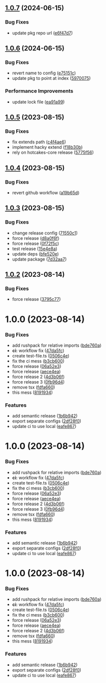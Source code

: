 ## [1.0.7](https://github.com/crealgo/hotcakes-eslint-config/compare/v1.0.6...v1.0.7) (2024-06-15)


### Bug Fixes

* update pkg repo url ([e6f47d7](https://github.com/crealgo/hotcakes-eslint-config/commit/e6f47d7f9e6eba70a624bb79df0d209efba36f95))

## [1.0.6](https://github.com/crealgo/hotcakes-eslint-config/compare/v1.0.5...v1.0.6) (2024-06-15)


### Bug Fixes

* revert name to config ([e75151c](https://github.com/crealgo/hotcakes-eslint-config/commit/e75151c15b693f3e91e348017aa686475b9307bc))
* update pkg to point at index ([5970075](https://github.com/crealgo/hotcakes-eslint-config/commit/5970075320fcfd23a0382f0a6f20d36381460fb5))


### Performance Improvements

* update lock file ([ea91a99](https://github.com/crealgo/hotcakes-eslint-config/commit/ea91a99ed83bf762cb183997db5c019fc3111ee2))

## [1.0.5](https://github.com/crealgo/hotcakes-eslint-config/compare/v1.0.4...v1.0.5) (2023-08-15)


### Bug Fixes

* fix extends path ([c4f4ae6](https://github.com/crealgo/hotcakes-eslint-config/commit/c4f4ae64c1dfb3088ce5833d725f26a6dfb81b46))
* implement hacky extend ([f18b30b](https://github.com/crealgo/hotcakes-eslint-config/commit/f18b30bee3021b497e5e45ab611b80b8185780bd))
* rely on hotcakes-core release ([5775f56](https://github.com/crealgo/hotcakes-eslint-config/commit/5775f56bc0fdb7f99f71267beae993b883860f2d))

## [1.0.4](https://github.com/crealgo/hotcakes-eslint-config/compare/v1.0.3...v1.0.4) (2023-08-15)


### Bug Fixes

* revert github workflow ([a19b65d](https://github.com/crealgo/hotcakes-eslint-config/commit/a19b65d3ade97e3cdc7053e8abda58f868e079b9))

## [1.0.3](https://github.com/crealgo/hotcakes-eslint-config/compare/v1.0.2...v1.0.3) (2023-08-15)


### Bug Fixes

* change release config ([71550c1](https://github.com/crealgo/hotcakes-eslint-config/commit/71550c1bf730f182f2f67668f096e85fa0612a88))
* force release ([d8a0f6f](https://github.com/crealgo/hotcakes-eslint-config/commit/d8a0f6f6e62f2fcdcc585a960fa4f48957bd31cb))
* force release ([0f72f5c](https://github.com/crealgo/hotcakes-eslint-config/commit/0f72f5c87bc017b85dcac05d307fc58f3fc5fe67))
* test release ([15e4e8a](https://github.com/crealgo/hotcakes-eslint-config/commit/15e4e8a64eed7365f80db70c10fe09ccbfc57c4f))
* update deps ([bfe520e](https://github.com/crealgo/hotcakes-eslint-config/commit/bfe520e7ffdb52efc8d9978f098b0e5f3041847c))
* update package ([7d32aa7](https://github.com/crealgo/hotcakes-eslint-config/commit/7d32aa72d13d66d3e1a02a3ffd214e1171e63a46))

## [1.0.2](https://github.com/crealgo/hotcakes-eslint-config/compare/v1.0.1...v1.0.2) (2023-08-14)


### Bug Fixes

* force release ([3795c77](https://github.com/crealgo/hotcakes-eslint-config/commit/3795c779a9359c98e377b4b68adf04bf7d5c8d4d))

# 1.0.0 (2023-08-14)


### Bug Fixes

* add rushpack for relative imports ([bde760a](https://github.com/crealgo/hotcakes-eslint-config/commit/bde760ab726f9107c599ccc4be437c13093b7523))
* **ci:** workflow fix ([47da5fc](https://github.com/crealgo/hotcakes-eslint-config/commit/47da5fcb80412025fe016fe8d33644dba7c55e49))
* create test-file.ts ([0506c4e](https://github.com/crealgo/hotcakes-eslint-config/commit/0506c4edebeb7b2eb65390db517169df7121fd84))
* fix the ci mess ([b3cb600](https://github.com/crealgo/hotcakes-eslint-config/commit/b3cb600b1d84bf2ae44d708d65d9b34dd993c475))
* force release ([06a52e3](https://github.com/crealgo/hotcakes-eslint-config/commit/06a52e3a5dcaef8843fa4a48e88ed53d301c9a5e))
* force release ([aece4ea](https://github.com/crealgo/hotcakes-eslint-config/commit/aece4eabab6e38a74559f0aecfda115c947ac86b))
* force release 2 ([4d3b06f](https://github.com/crealgo/hotcakes-eslint-config/commit/4d3b06feae478228c0677c2b92721df986552c0f))
* force release 3 ([0fb96d4](https://github.com/crealgo/hotcakes-eslint-config/commit/0fb96d409d07ac88c235d18cf84dd9c4277a27f0))
* remove tsx ([fdfa660](https://github.com/crealgo/hotcakes-eslint-config/commit/fdfa660a2d18a4dde041b11acfa72b0da9d66031))
* this mess ([8191934](https://github.com/crealgo/hotcakes-eslint-config/commit/81919349595a32629f21cbd4b24a274c12be4dc2))


### Features

* add semantic release ([1b6b942](https://github.com/crealgo/hotcakes-eslint-config/commit/1b6b942e389beedaffe9e878edf136c6be3889ab))
* export separate configs ([2df28f0](https://github.com/crealgo/hotcakes-eslint-config/commit/2df28f032e68f165963d720be29f9609a1645293))
* update ci to use local ([eafe867](https://github.com/crealgo/hotcakes-eslint-config/commit/eafe8678243ee63683398c694ed9d8c313effdac))

# 1.0.0 (2023-08-14)


### Bug Fixes

* add rushpack for relative imports ([bde760a](https://github.com/crealgo/hotcakes-eslint-config/commit/bde760ab726f9107c599ccc4be437c13093b7523))
* **ci:** workflow fix ([47da5fc](https://github.com/crealgo/hotcakes-eslint-config/commit/47da5fcb80412025fe016fe8d33644dba7c55e49))
* create test-file.ts ([0506c4e](https://github.com/crealgo/hotcakes-eslint-config/commit/0506c4edebeb7b2eb65390db517169df7121fd84))
* fix the ci mess ([b3cb600](https://github.com/crealgo/hotcakes-eslint-config/commit/b3cb600b1d84bf2ae44d708d65d9b34dd993c475))
* force release ([06a52e3](https://github.com/crealgo/hotcakes-eslint-config/commit/06a52e3a5dcaef8843fa4a48e88ed53d301c9a5e))
* force release ([aece4ea](https://github.com/crealgo/hotcakes-eslint-config/commit/aece4eabab6e38a74559f0aecfda115c947ac86b))
* force release 2 ([4d3b06f](https://github.com/crealgo/hotcakes-eslint-config/commit/4d3b06feae478228c0677c2b92721df986552c0f))
* force release 3 ([0fb96d4](https://github.com/crealgo/hotcakes-eslint-config/commit/0fb96d409d07ac88c235d18cf84dd9c4277a27f0))
* remove tsx ([fdfa660](https://github.com/crealgo/hotcakes-eslint-config/commit/fdfa660a2d18a4dde041b11acfa72b0da9d66031))
* this mess ([8191934](https://github.com/crealgo/hotcakes-eslint-config/commit/81919349595a32629f21cbd4b24a274c12be4dc2))


### Features

* add semantic release ([1b6b942](https://github.com/crealgo/hotcakes-eslint-config/commit/1b6b942e389beedaffe9e878edf136c6be3889ab))
* export separate configs ([2df28f0](https://github.com/crealgo/hotcakes-eslint-config/commit/2df28f032e68f165963d720be29f9609a1645293))
* update ci to use local ([eafe867](https://github.com/crealgo/hotcakes-eslint-config/commit/eafe8678243ee63683398c694ed9d8c313effdac))

# 1.0.0 (2023-08-14)


### Bug Fixes

* add rushpack for relative imports ([bde760a](https://github.com/crealgo/hotcakes-eslint-config/commit/bde760ab726f9107c599ccc4be437c13093b7523))
* **ci:** workflow fix ([47da5fc](https://github.com/crealgo/hotcakes-eslint-config/commit/47da5fcb80412025fe016fe8d33644dba7c55e49))
* create test-file.ts ([0506c4e](https://github.com/crealgo/hotcakes-eslint-config/commit/0506c4edebeb7b2eb65390db517169df7121fd84))
* fix the ci mess ([b3cb600](https://github.com/crealgo/hotcakes-eslint-config/commit/b3cb600b1d84bf2ae44d708d65d9b34dd993c475))
* force release ([06a52e3](https://github.com/crealgo/hotcakes-eslint-config/commit/06a52e3a5dcaef8843fa4a48e88ed53d301c9a5e))
* force release ([aece4ea](https://github.com/crealgo/hotcakes-eslint-config/commit/aece4eabab6e38a74559f0aecfda115c947ac86b))
* force release 2 ([4d3b06f](https://github.com/crealgo/hotcakes-eslint-config/commit/4d3b06feae478228c0677c2b92721df986552c0f))
* remove tsx ([fdfa660](https://github.com/crealgo/hotcakes-eslint-config/commit/fdfa660a2d18a4dde041b11acfa72b0da9d66031))
* this mess ([8191934](https://github.com/crealgo/hotcakes-eslint-config/commit/81919349595a32629f21cbd4b24a274c12be4dc2))


### Features

* add semantic release ([1b6b942](https://github.com/crealgo/hotcakes-eslint-config/commit/1b6b942e389beedaffe9e878edf136c6be3889ab))
* export separate configs ([2df28f0](https://github.com/crealgo/hotcakes-eslint-config/commit/2df28f032e68f165963d720be29f9609a1645293))
* update ci to use local ([eafe867](https://github.com/crealgo/hotcakes-eslint-config/commit/eafe8678243ee63683398c694ed9d8c313effdac))

